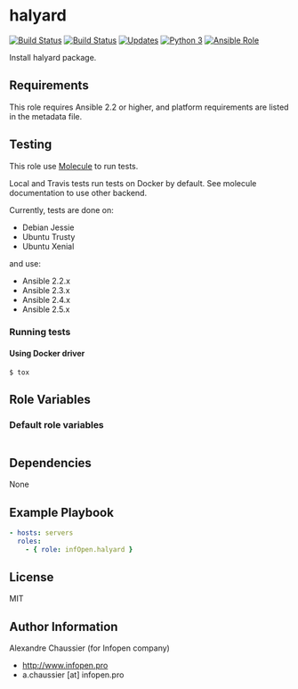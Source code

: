 # halyard

[![Build Status](https://img.shields.io/travis/infOpen/ansible-role-halyard/master.svg?label=travis_master)](https://travis-ci.org/infOpen/ansible-role-halyard)
[![Build Status](https://img.shields.io/travis/infOpen/ansible-role-halyard/develop.svg?label=travis_develop)](https://travis-ci.org/infOpen/ansible-role-halyard)
[![Updates](https://pyup.io/repos/github/infOpen/ansible-role-halyard/shield.svg)](https://pyup.io/repos/github/infOpen/ansible-role-halyard/)
[![Python 3](https://pyup.io/repos/github/infOpen/ansible-role-halyard/python-3-shield.svg)](https://pyup.io/repos/github/infOpen/ansible-role-halyard/)
[![Ansible Role](https://img.shields.io/ansible/role/25377.svg)](https://galaxy.ansible.com/infOpen/halyard/)

Install halyard package.

## Requirements

This role requires Ansible 2.2 or higher,
and platform requirements are listed in the metadata file.

## Testing

This role use [Molecule](https://github.com/metacloud/molecule/) to run tests.

Local and Travis tests run tests on Docker by default.
See molecule documentation to use other backend.

Currently, tests are done on:
- Debian Jessie
- Ubuntu Trusty
- Ubuntu Xenial

and use:
- Ansible 2.2.x
- Ansible 2.3.x
- Ansible 2.4.x
- Ansible 2.5.x

### Running tests

#### Using Docker driver

```
$ tox
```

## Role Variables

### Default role variables

``` yaml
```

## Dependencies

None

## Example Playbook

``` yaml
- hosts: servers
  roles:
    - { role: infOpen.halyard }
```

## License

MIT

## Author Information

Alexandre Chaussier (for Infopen company)
- http://www.infopen.pro
- a.chaussier [at] infopen.pro
